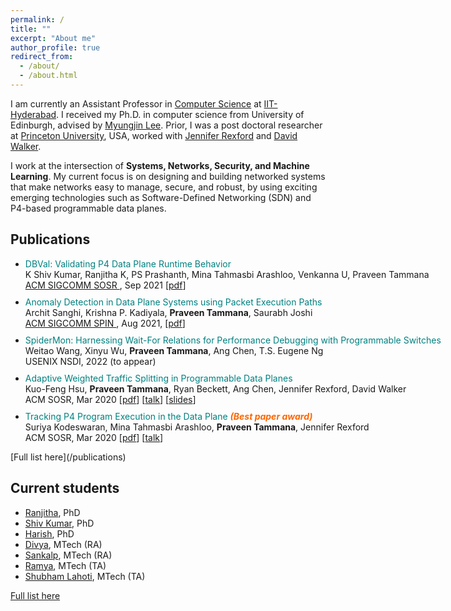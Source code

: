 ```yaml
---
permalink: /
title: ""
excerpt: "About me"
author_profile: true
redirect_from: 
  - /about/
  - /about.html
---
```


I am currently an Assistant Professor in [Computer Science](https://cse.iith.ac.in/) at [IIT-Hyderabad](https://iith.ac.in/). I received my Ph.D. in computer science from University of Edinburgh, advised by [Myungjin Lee](https://www.linkedin.com/in/myungjin-lee-5308136). Prior, I was a post doctoral researcher at [Princeton University](https://www.princeton.edu/), USA, worked with [Jennifer Rexford](https://www.cs.princeton.edu/~jrex/) and [David Walker](https://www.cs.princeton.edu/~dpw/).

I work at the intersection of **Systems, Networks, Security, and Machine Learning**. My current focus is on designing and building networked systems that make networks easy to manage, secure, and robust, by using exciting emerging technologies such as Software-Defined Networking (SDN) and P4-based programmable data planes.

## Publications
<div style="width: 1200px;">
<ul>
<li style="margin-bottom: 10px;"><span style="color: #008080;">DBVal: Validating P4 Data Plane Runtime Behavior</span><br />K Shiv Kumar, Ranjitha K, PS Prashanth, Mina Tahmasbi Arashloo, Venkanna U, Praveen Tammana<br /><a href="https://conferences.sigcomm.org/sosr/2021/"> ACM SIGCOMM SOSR </a>, Sep 2021 [<a title="DBVal" href="publications/DBVal_final.pdf">pdf</a>] </li>

<li style="margin-bottom: 10px;"><span style="color: #008080;">Anomaly Detection in Data Plane Systems using Packet Execution Paths</span><br />Archit Sanghi, Krishna P. Kadiyala, <strong>Praveen Tammana</strong>, Saurabh Joshi<br/> <a href="https://conferences.sigcomm.org/sigcomm/2021/workshop-spin.html"> ACM SIGCOMM SPIN </a>, Aug 2021, [<a title="p4anamoly" href="publications/P4anamoly-spin-final.pdf">pdf</a>] </li>

<li style="margin-bottom: 10px;"><span style="color: #008080;">SpiderMon: Harnessing Wait-For Relations for Performance
Debugging with Programmable Switches</span><br />Weitao Wang, Xinyu Wu, <strong>Praveen Tammana</strong>, Ang Chen, T.S. Eugene Ng<br />USENIX NSDI, 2022 (to appear) </li>

<li style="margin-bottom: 10px;"><span style="color: #008080;">Adaptive Weighted Traffic Splitting in Programmable Data Planes</span><br />Kuo-Feng Hsu, <strong>Praveen Tammana</strong>, Ryan Beckett, Ang Chen, Jennifer Rexford, David Walker<br />ACM SOSR, Mar 2020 [<a title="DASH-Final" href="publications/dash-final.pdf">pdf</a>] [<a href="https://www.youtube.com/watch?v=JJ0aik8HCME">talk</a>] [<a href="/talks/dash-sosr20-kuofeng.pptx">slides</a>]</li>

<li style="margin-bottom: 10px;"><span style="color: #008080;">Tracking P4 Program Execution in the Data Plane <em><strong><span style="color: #ff6600;">(Best paper award)</span></strong></em></span><br />Suriya Kodeswaran, Mina Tahmasbi Arashloo, <strong>Praveen Tammana</strong>, Jennifer Rexford<br />ACM SOSR, Mar 2020 [<a title="track-p4" href="publications/track-p4.pdf">pdf</a>] [<a href="https://www.youtube.com/watch?v=RbQFWIYO2cw">talk</a>]</li>
</ul>
</div>
[Full list here](/publications)

## Current students
* [Ranjitha](https://www.linkedin.com/in/ranjitha-k-9b802823/), PhD
* [Shiv Kumar](https://www.linkedin.com/in/shivkumar301), PhD
* [Harish](https://www.linkedin.com/in/harishsa85/), PhD
* [Divya](https://www.linkedin.com/in/divyapathak24/), MTech (RA)
* [Sankalp](https://github.com/sankalpmittal1911-BitSian), MTech (RA)
* [Ramya](https://www.linkedin.com/in/ramya-b-y-2b3721182), MTech (TA)
* [Shubham Lahoti](https://www.linkedin.com/in/shubham-l-a0b1b9105/), MTech (TA)

[Full list here](/students)

<!-- "**Note:** I am actively looking for self-motivated undergrad and grad students to work with me. If you are interested, please email me for a chat. Some guidelines to work with me:

IIT-Hyd student: B.Tech/M.Tech students must be prepared to 

Non IIT-Hyd student:) 

Projects
======
Like many other Jekyll-based GitHub Pages templates, academicpages makes you separate the website's content from its form. The content & metadata of your website are in structured markdown files, while various other files constitute the theme, specifying how to transform that content & metadata into HTML pages. You keep these various markdown (.md), YAML (.yml), HTML, and CSS files in a public GitHub repository. Each time you commit and push an update to the repository, the [GitHub pages](https://pages.github.com/) service creates static HTML pages based on these files, which are hosted on GitHub's servers free of charge.

Many of the features of dynamic content management systems (like Wordpress) can be achieved in this fashion, using a fraction of the computational resources and with far less vulnerability to hacking and DDoSing. You can also modify the theme to your heart's content without touching the content of your site. If you get to a point where you've broken something in Jekyll/HTML/CSS beyond repair, your markdown files describing your talks, publications, etc. are safe. You can rollback the changes or even delete the repository and start over -- just be sure to save the markdown files! Finally, you can also write scripts that process the structured data on the site, such as [this one](https://github.com/academicpages/academicpages.github.io/blob/master/talkmap.ipynb) that analyzes metadata in pages about talks to display [a map of every location you've given a talk](https://academicpages.github.io/talkmap.html).

Getting started
======
1. Register a GitHub account if you don't have one and confirm your e-mail (required!)
1. Fork [this repository](https://github.com/academicpages/academicpages.github.io) by clicking the "fork" button in the top right. 
1. Go to the repository's settings (rightmost item in the tabs that start with "Code", should be below "Unwatch"). Rename the repository "[your GitHub username].github.io", which will also be your website's URL.
1. Set site-wide configuration and create content & metadata (see below -- also see [this set of diffs](http://archive.is/3TPas) showing what files were changed to set up [an example site](https://getorg-testacct.github.io) for a user with the username "getorg-testacct")
1. Upload any files (like PDFs, .zip files, etc.) to the files/ directory. They will appear at https://[your GitHub username].github.io/files/example.pdf.  
1. Check status by going to the repository settings, in the "GitHub pages" section

Site-wide configuration
------
The main configuration file for the site is in the base directory in [_config.yml](https://github.com/academicpages/academicpages.github.io/blob/master/_config.yml), which defines the content in the sidebars and other site-wide features. You will need to replace the default variables with ones about yourself and your site's github repository. The configuration file for the top menu is in [_data/navigation.yml](https://github.com/academicpages/academicpages.github.io/blob/master/_data/navigation.yml). For example, if you don't have a portfolio or blog posts, you can remove those items from that navigation.yml file to remove them from the header. 

Create content & metadata
------
For site content, there is one markdown file for each type of content, which are stored in directories like _publications, _talks, _posts, _teaching, or _pages. For example, each talk is a markdown file in the [_talks directory](https://github.com/academicpages/academicpages.github.io/tree/master/_talks). At the top of each markdown file is structured data in YAML about the talk, which the theme will parse to do lots of cool stuff. The same structured data about a talk is used to generate the list of talks on the [Talks page](https://academicpages.github.io/talks), each [individual page](https://academicpages.github.io/talks/2012-03-01-talk-1) for specific talks, the talks section for the [CV page](https://academicpages.github.io/cv), and the [map of places you've given a talk](https://academicpages.github.io/talkmap.html) (if you run this [python file](https://github.com/academicpages/academicpages.github.io/blob/master/talkmap.py) or [Jupyter notebook](https://github.com/academicpages/academicpages.github.io/blob/master/talkmap.ipynb), which creates the HTML for the map based on the contents of the _talks directory).

**Markdown generator**

I have also created [a set of Jupyter notebooks](https://github.com/academicpages/academicpages.github.io/tree/master/markdown_generator
) that converts a CSV containing structured data about talks or presentations into individual markdown files that will be properly formatted for the academicpages template. The sample CSVs in that directory are the ones I used to create my own personal website at stuartgeiger.com. My usual workflow is that I keep a spreadsheet of my publications and talks, then run the code in these notebooks to generate the markdown files, then commit and push them to the GitHub repository.

How to edit your site's GitHub repository
------
Many people use a git client to create files on their local computer and then push them to GitHub's servers. If you are not familiar with git, you can directly edit these configuration and markdown files directly in the github.com interface. Navigate to a file (like [this one](https://github.com/academicpages/academicpages.github.io/blob/master/_talks/2012-03-01-talk-1.md) and click the pencil icon in the top right of the content preview (to the right of the "Raw | Blame | History" buttons). You can delete a file by clicking the trashcan icon to the right of the pencil icon. You can also create new files or upload files by navigating to a directory and clicking the "Create new file" or "Upload files" buttons. 

Example: editing a markdown file for a talk
![Editing a markdown file for a talk](/images/editing-talk.png)

For more info
------
More info about configuring academicpages can be found in [the guide](https://academicpages.github.io/markdown/). The [guides for the Minimal Mistakes theme](https://mmistakes.github.io/minimal-mistakes/docs/configuration/) (which this theme was forked from) might also be helpful. -->

